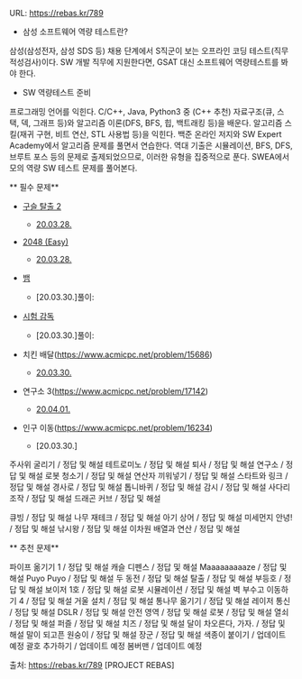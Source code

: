URL: https://rebas.kr/789

+ 삼성 소프트웨어 역량 테스트란?



삼성(삼성전자, 삼성 SDS 등) 채용 단계에서 S직군이 보는 오프라인 코딩 테스트(직무적성검사)이다.
SW 개발 직무에 지원한다면, GSAT 대신 소프트웨어 역량테스트를 봐야 한다.






+ SW 역량테스트 준비



프로그래밍 언어를 익힌다. C/C++, Java, Python3 중 (C++ 추천)
자료구조(큐, 스택, 덱, 그래프 등)와 알고리즘 이론(DFS, BFS, 힙, 백트래킹 등)을 배운다.
알고리즘 스킬(재귀 구현, 비트 연산, STL 사용법 등)을 익힌다.
백준 온라인 저지와 SW Expert Academy에서 알고리즘 문제를 풀면서 연습한다.
역대 기출은 시뮬레이션, BFS, DFS, 브루트 포스 등의 문제로 출제되었으므로, 이러한 유형을 집중적으로 푼다.
SWEA에서 모의 역량 SW 테스트 문제를 풀어본다.






** 필수 문제**

- [구슬 탈출 2](https://www.acmicpc.net/problem/13460)
  - [20.03.28.](https://github.com/seongmookdev/codingStudy/blob/master/SamsungSW/%EA%B5%AC%EC%8A%AC%ED%83%88%EC%B6%9C1.cpp)
- [2048 (Easy)](https://www.acmicpc.net/problem/12100)
  - [20.03.28.](https://github.com/seongmookdev/codingStudy/blob/master/%5B200103%5D_2048.cpp)

- [뱀](https://www.acmicpc.net/problem/3190)
  - [20.03.30.]풀이:
- [시험 감독](https://www.acmicpc.net/problem/13458)
  - [20.03.30.]풀이:
- 치킨 배달(https://www.acmicpc.net/problem/15686)
  - [20.03.30.](https://github.com/seongmookdev/codingStudy/blob/master/%5B200109%5D_Chicken_shop.cpp)
- 연구소 3(https://www.acmicpc.net/problem/17142)
  - [20.04.01.](https://github.com/seongmookdev/codingStudy/blob/master/SamsungSW/%EC%97%B0%EA%B5%AC%EC%86%8C3.cpp)
- 인구 이동(https://www.acmicpc.net/problem/16234)
  - [20.03.30.]

 
주사위 굴리기 / 정답 및 해설
테트로미노 / 정답 및 해설
퇴사 / 정답 및 해설
연구소 / 정답 및 해설
로봇 청소기 / 정답 및 해설
연산자 끼워넣기 / 정답 및 해설
스타트와 링크 / 정답 및 해설
경사로 / 정답 및 해설
톱니바퀴 / 정답 및 해설
감시 / 정답 및 해설
사다리 조작 / 정답 및 해설
드래곤 커브 / 정답 및 해설

 
큐빙 / 정답 및 해설
나무 재테크 / 정답 및 해설
아기 상어 / 정답 및 해설
미세먼지 안녕! / 정답 및 해설
낚시왕 / 정답 및 해설
이차원 배열과 연산 / 정답 및 해설





** 추천 문제**



파이프 옮기기 1 / 정답 및 해설
캐슬 디펜스 / 정답 및 해설
Maaaaaaaaaze / 정답 및 해설
Puyo Puyo / 정답 및 해설
두 동전 / 정답 및 해설
탈출 / 정답 및 해설
부등호 / 정답 및 해설
보이저 1호 / 정답 및 해설
로봇 시뮬레이션 / 정답 및 해설
벽 부수고 이동하기 4 / 정답 및 해설
거울 설치 / 정답 및 해설
통나무 옮기기 / 정답 및 해설
레이저 통신 / 정답 및 해설
DSLR / 정답 및 해설
안전 영역 / 정답 및 해설
로봇 / 정답 및 해설
열쇠 / 정답 및 해설
퍼즐 / 정답 및 해설
치즈 / 정답 및 해설
달이 차오른다, 가자. / 정답 및 해설
말이 되고픈 원숭이 / 정답 및 해설
장군 / 정답 및 해설
색종이 붙이기 / 업데이트 예정
괄호 추가하기 / 업데이트 예정
봄버맨 / 업데이트 예정


출처: https://rebas.kr/789 [PROJECT REBAS]
